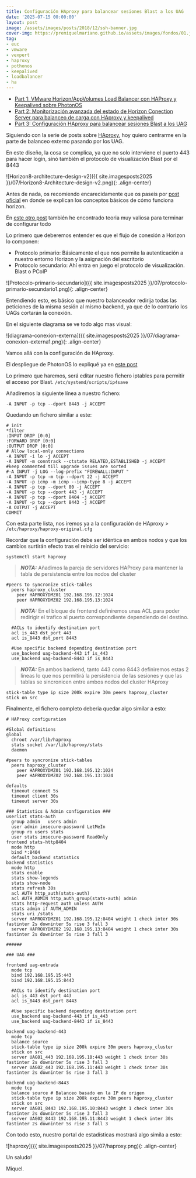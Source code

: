 ```yaml
---
title: Configuración HAproxy para balancear sesiones Blast a los UAG
date: '2025-07-15 00:00:00'
layout: post
image: /assets/images/posts/2018/12/ssh-banner.jpg
cover-img: https://premiquelmariano.github.io/assets/images/fondos/01.jpg
tag:
- euc
- vmware
- vexpert
- haproxy
- pothonos
- keepalived
- loadbalancer
- ha
---
```


- [Part 1: VMware Horizon/AppVolumes Load Balancer con HAProxy y Keepalived sobre PhotonOS](https://miquelmariano.github.io/2021/09/08/vmware-horizon-haproxy/)
- [Part 2: Monitorización avanzada del estado de Horizon Conection Server para balanceo de carga con HAproxy y keepalived](https://miquelmariano.github.io/2021/12/21/vmware-horizon-load-balancer-haproxy-avanzado/)
- [Part 3: Configuración HAproxy para balancear sesiones Blast a los UAG](https://miquelmariano.github.io/2025/07/15/haproxy-blast-uag/)

Siguiendo con la serie de posts sobre [HAproxy](https://miquelmariano.github.io/tag/#/haproxy), hoy quiero centrarme en la parte de balanceo externo pasando por los UAG.

En este diseño, la cosa se complica, ya que no solo interviene el puerto 443 para hacer login, sinó también el protocolo de visualización Blast por el 8443

![Horizon8-architecture-design-v2]({{ site.imagesposts2025 }}/07/Horizon8-Architecture-design-v2.png){: .align-center}

Antes de nada, os recomiendo encarecidamente que os paseis por [post oficial](https://techzone.omnissa.com/resource/understand-and-troubleshoot-horizon-connections#internal-connections) en donde se explican los conceptos básicos de cómo funciona horizon.

En [este otro post](https://thevirtualhorizon.com/2024/06/17/omnissa-horizon-load-balancing-overview/) también he encontrado teoria muy valiosa para terminar de configurar todo

Lo primero que deberemos entender es que el flujo de conexión a Horizon lo componen:

- Protocolo primario: Básicamente el que nos permite la autenticación a nuestro entorno Horizon y la asignación del escritorio
- Protocolo secundario: Ahí entra en juego el protocolo de visualización. Blast o PCoIP

![Protocolo-primario-secundario]({{ site.imagesposts2025 }}/07/protocolo-primario-secundario1.png){: .align-center}

Entendiendo esto, es básico que nuestro balanceador redirija todas las peticiones de la misma sesión al mismo backend, ya que de lo contrario los UAGs cortarán la conexión.

En el siguiente diagrama se ve todo algo mas visual:

![diagrama-conexion-externa]({{ site.imagesposts2025 }}/07/diagrama-conexion-externa1.png){: .align-center}

Vamos allá con la configuración de HAproxy.

El despliegue de PhotonOS lo expliqué ya en [este post](https://miquelmariano.github.io/2021/09/08/vmware-horizon-haproxy/)

Lo primero que haremos, será editar nuestro fichero iptables para permitir el acceso por Blast. `/etc/systemd/scripts/ip4save`

Añadiremos la siguiente línea a nuestro fichero:

```ssh
-A INPUT -p tcp --dport 8443 -j ACCEPT
```

Quedando un fichero similar a este:

```ssh
# init
*filter
:INPUT DROP [0:0]
:FORWARD DROP [0:0]
:OUTPUT DROP [0:0]
# Allow local-only connections
-A INPUT -i lo -j ACCEPT
-A INPUT -m conntrack --ctstate RELATED,ESTABLISHED -j ACCEPT
#keep commented till upgrade issues are sorted
#-A INPUT -j LOG --log-prefix "FIREWALL:INPUT "
-A INPUT -p tcp -m tcp --dport 22 -j ACCEPT
-A INPUT -p icmp -m icmp --icmp-type 8 -j ACCEPT
-A INPUT -p tcp --dport 80 -j ACCEPT
-A INPUT -p tcp --dport 443 -j ACCEPT
-A INPUT -p tcp --dport 8404 -j ACCEPT
-A INPUT -p tcp --dport 8443 -j ACCEPT
-A OUTPUT -j ACCEPT
COMMIT
```
Con esta parte lista, nos iremos ya a la configuración de HAproxy > `/etc/haproxy/haproxy-original.cfg`

Recordar que la configuración debe ser idéntica en ambos nodos y que los cambios surtirán efecto tras el reinicio del servicio:

```ssh
systemctl start haproxy
```

> **_NOTA:_** Añadimos la pareja de servidores HAProxy para mantener la tabla de persistencia entre los nodos del cluster

```ssh
#peers to syncronize stick-tables
  peers haproxy_cluster
    peer HAPROXYDMZ01 192.168.195.12:1024
    peer HAPROXYDMZ02 192.168.195.13:1024
```

> **_NOTA:_** En el bloque de frontend definiremos unas ACL para poder redirigir el trafico al puerto correspondiente dependiendo del destino.

```ssh
  #ACLs to identify destination port
  acl is_443 dst_port 443
  acl is_8443 dst_port 8443

  #Use specific backend depending destination port
  use_backend uag-backend-443 if is_443
  use_backend uag-backend-8443 if is_8443
```

> **_NOTA:_** En ambos backend, tanto 443 como 8443 definiremos estas 2 lineas lo que nos permitirá la persistencia de las sesiones y que las tablas se sincronicen entre ambos nodos del cluster HAproxy

```ssh
stick-table type ip size 200k expire 30m peers haproxy_cluster 
stick on src 
```
Finalmente, el fichero completo deberia quedar algo similar a esto:

```ssh
# HAProxy configuration

#Global definitions
global
  chroot /var/lib/haproxy
  stats socket /var/lib/haproxy/stats
  daemon

#peers to syncronize stick-tables
  peers haproxy_cluster
    peer HAPROXYDMZ01 192.168.195.12:1024
    peer HAPROXYDMZ02 192.168.195.13:1024

defaults
  timeout connect 5s
  timeout client 30s
  timeout server 30s

### Statistics & Admin configuration ###
userlist stats-auth
  group admin   users admin
  user admin insecure-password LetMeIn
  group ro users stats
  user stats insecure-password ReadOnly
frontend stats-http8404
  mode http
  bind *:8404
  default_backend statistics
backend statistics
  mode http
  stats enable
  stats show-legends
  stats show-node
  stats refresh 30s
  acl AUTH http_auth(stats-auth)
  acl AUTH_ADMIN http_auth_group(stats-auth) admin
  stats http-request auth unless AUTH
  stats admin if AUTH_ADMIN
  stats uri /stats
  server HAPROXYDMZ01 192.168.195.12:8404 weight 1 check inter 30s fastinter 2s downinter 5s rise 3 fall 3
  server HAPROXYDMZ02 192.168.195.13:8404 weight 1 check inter 30s fastinter 2s downinter 5s rise 3 fall 3

######

### UAG ###

frontend uag-entrada
  mode tcp
  bind 192.168.195.15:443
  bind 192.168.195.15:8443

  #ACLs to identify destination port
  acl is_443 dst_port 443
  acl is_8443 dst_port 8443

  #Use specific backend depending destination port
  use_backend uag-backend-443 if is_443
  use_backend uag-backend-8443 if is_8443

backend uag-backend-443
  mode tcp
  balance source 
  stick-table type ip size 200k expire 30m peers haproxy_cluster 
  stick on src 
  server UAG01_443 192.168.195.10:443 weight 1 check inter 30s fastinter 2s downinter 5s rise 3 fall 3
  server UAG02_443 192.168.195.11:443 weight 1 check inter 30s fastinter 2s downinter 5s rise 3 fall 3

backend uag-backend-8443
  mode tcp
  balance source # Balanceo basado en la IP de origen
  stick-table type ip size 200k expire 30m peers haproxy_cluster 
  stick on src 
  server UAG01_8443 192.168.195.10:8443 weight 1 check inter 30s fastinter 2s downinter 5s rise 3 fall 3
  server UAG02_8443 192.168.195.11:8443 weight 1 check inter 30s fastinter 2s downinter 5s rise 3 fall 3
  ```

Con todo esto, nuestro portal de estadísticas mostrará algo simila a esto:

![haproxy]({{ site.imagesposts2025 }}/07/haproxy.png){: .align-center}

Un saludo!

Miquel.
